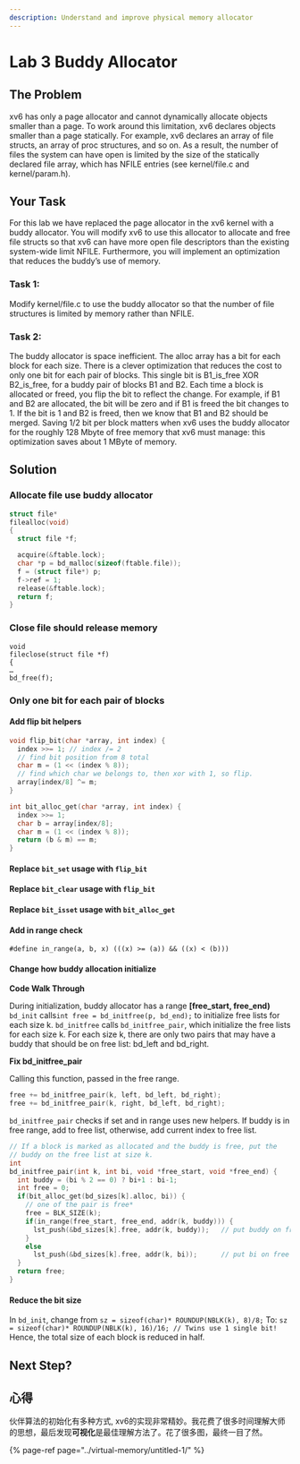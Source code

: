 ```yaml
---
description: Understand and improve physical memory allocator
---
```


# Lab 3 Buddy Allocator

## The Problem

xv6 has only a page allocator and cannot dynamically allocate objects smaller than a page. To work around this limitation, xv6 declares objects smaller than a page statically. For example, xv6 declares an array of file structs, an array of proc structures, and so on. As a result, the number of files the system can have open is limited by the size of the statically declared file array, which has NFILE entries \(see kernel/file.c and kernel/param.h\).

## Your Task

For this lab we have replaced the page allocator in the xv6 kernel with a buddy allocator. You will modify xv6 to use this allocator to allocate and free file structs so that xv6 can have more open file descriptors than the existing system-wide limit NFILE. Furthermore, you will implement an optimization that reduces the buddy’s use of memory.

### Task 1:

Modify kernel/file.c to use the buddy allocator so that the number of file structures is limited by memory rather than NFILE.

### Task 2:

The buddy allocator is space inefficient. The alloc array has a bit for each block for each size. There is a clever optimization that reduces the cost to only one bit for each pair of blocks. This single bit is B1\_is\_free XOR B2\_is\_free, for a buddy pair of blocks B1 and B2. Each time a block is allocated or freed, you flip the bit to reflect the change. For example, if B1 and B2 are allocated, the bit will be zero and if B1 is freed the bit changes to 1. If the bit is 1 and B2 is freed, then we know that B1 and B2 should be merged. Saving 1/2 bit per block matters when xv6 uses the buddy allocator for the roughly 128 Mbyte of free memory that xv6 must manage: this optimization saves about 1 MByte of memory.

## Solution

### Allocate file use buddy allocator

```c
struct file*
filealloc(void)
{
  struct file *f;

  acquire(&ftable.lock);
  char *p = bd_malloc(sizeof(ftable.file));
  f = (struct file*) p;
  f->ref = 1;
  release(&ftable.lock);
  return f;
}
```

### Close file should release memory

```text
void
fileclose(struct file *f)
{
…
bd_free(f);
```

### Only one bit for each pair of blocks

#### Add flip bit helpers

```c
void flip_bit(char *array, int index) {
  index >>= 1; // index /= 2
  // find bit position from 8 total
  char m = (1 << (index % 8)); 
  // find which char we belongs to, then xor with 1, so flip.
  array[index/8] ^= m;
}

int bit_alloc_get(char *array, int index) {
  index >>= 1;
  char b = array[index/8];
  char m = (1 << (index % 8));
  return (b & m) == m;
}
```

#### Replace `bit_set` usage with `flip_bit`

#### Replace `bit_clear` usage with `flip_bit`

#### Replace `bit_isset` usage with `bit_alloc_get`

#### Add in range check

`#define in_range(a, b, x) (((x) >= (a)) && ((x) < (b)))`

#### Change how buddy allocation initialize

**Code Walk Through**

During initialization, buddy allocator has a range **\[free\_start, free\_end\)** `bd_init` calls`int free = bd_initfree(p, bd_end);` to initialize free lists for each size k. `bd_initfree` calls `bd_initfree_pair`, which initialize the free lists for each size k. For each size k, there are only two pairs that may have a buddy that should be on free list: bd\_left and bd\_right.

**Fix bd\_initfree\_pair**

Calling this function, passed in the free range.

```c
free += bd_initfree_pair(k, left, bd_left, bd_right);
free += bd_initfree_pair(k, right, bd_left, bd_right);
```

`bd_initfree_pair` checks if set and in range uses new helpers. If buddy is in free range, add to free list, otherwise, add current index to free list.

```c
// If a block is marked as allocated and the buddy is free, put the
// buddy on the free list at size k.
int
bd_initfree_pair(int k, int bi, void *free_start, void *free_end) {
  int buddy = (bi % 2 == 0) ? bi+1 : bi-1;
  int free = 0;
  if(bit_alloc_get(bd_sizes[k].alloc, bi)) {
    // one of the pair is free*
    free = BLK_SIZE(k);
    if(in_range(free_start, free_end, addr(k, buddy))) {
      lst_push(&bd_sizes[k].free, addr(k, buddy));   // put buddy on free list
    }
    else
      lst_push(&bd_sizes[k].free, addr(k, bi));      // put bi on free list
  }
  return free;
}
```

#### Reduce the bit size

In `bd_init`, change from `sz = sizeof(char)* ROUNDUP(NBLK(k), 8)/8;` To: `sz = sizeof(char)* ROUNDUP(NBLK(k), 16)/16; // Twins use 1 single bit!` Hence, the total size of each block is reduced in half.

## Next Step?

## 心得

伙伴算法的初始化有多种方式, xv6的实现非常精妙。我花费了很多时间理解大师的思想，最后发现**可视化**是最佳理解方法了。花了很多图，最终一目了然。

{% page-ref page="../virtual-memory/untitled-1/" %}



